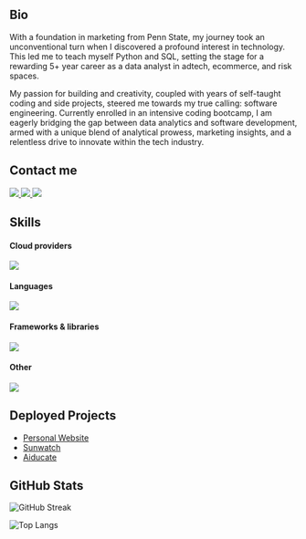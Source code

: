 ## Bio

With a foundation in marketing from Penn State, my journey took an unconventional turn when I discovered a profound interest in technology. This led me to teach myself Python and SQL, setting the stage for a rewarding 5+ year career as a data analyst in adtech, ecommerce, and risk spaces.

My passion for building and creativity, coupled with years of self-taught coding and side projects, steered me towards my true calling: software engineering. Currently enrolled in an intensive coding bootcamp, I am eagerly bridging the gap between data analytics and software development, armed with a unique blend of analytical prowess, marketing insights, and a relentless drive to innovate within the tech industry.

## Contact me
<a href="https://www.linkedin.com/in/sabrinafreifeld/" target="_blank">
  <img src="https://img.shields.io/badge/-LinkedIn-%230077B5?style=for-the-badge&logo=linkedin&logoColor=white" target="_blank">
</a> 

<a href = "mailto:sfrei.1996@gmail.com">
  <img src="https://img.shields.io/badge/-Gmail-%23333?style=for-the-badge&logo=gmail&logoColor=white" target="_blank">
</a>

<a href="https://leetcode.com/u/sabfry96/" target="_blank">
  <img src="https://img.shields.io/badge/-LeetCode-%23333?style=for-the-badge&logo=#FFA116&logoColor=white" target="_blank">
</a>


## Skills

#### Cloud providers
<img src="https://skillicons.dev/icons?i=aws,gcp,cloudflare" />

#### Languages
<img src="https://skillicons.dev/icons?i=bash,c,cs,cpp,css,html,js,php,py,rust" />

#### Frameworks & libraries
<img src="https://skillicons.dev/icons?i=react,tailwind,nextjs,flask,vite" />

#### Other
<img src="https://skillicons.dev/icons?i=linux,ubuntu,pycharm,neovim,obsidian,npm,obsidian" />


## Deployed Projects

- [Personal Website](https://jgray.cc/)
- [Sunwatch](http://sunwat.ch/)
- [Aiducate](https://aiducate.app/)


## GitHub Stats

![GitHub Streak](https://github-readme-streak-stats.herokuapp.com/?user=jgray-dev)

![Top Langs](https://github-readme-stats.vercel.app/api/top-langs/?username=jgray-dev&layout=donut)

